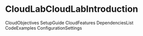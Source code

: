 # CloudLabCloudLabIntroduction
CloudObjectives
SetupGuide
CloudFeatures
DependenciesList
CodeExamples
ConfigurationSettings
